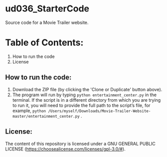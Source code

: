 # ud036_StarterCode
Source code for a Movie Trailer website.

# Table of Contents:
1. How to run the code
2. License


## How to run the code:

1. Download the ZIP file (by clicking the 'Clone or Duplicate' button above).
2. The program will run by typing `python entertainment_center.py` in the terminal.
If the script is in a different directory from which you are trying to run it, you will need to provide the full path to the script’s file, for example, `python /Users/myself/Downloads/Movie-Trailer-Website-master/entertainment_center.py` .


## License:
   The content of this repository is licensed under a GNU GENERAL PUBLIC LICENSE (https://choosealicense.com/licenses/gpl-3.0/#).
